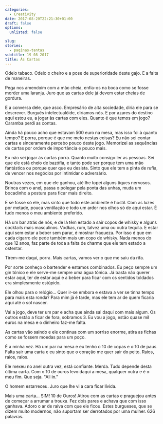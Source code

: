 ```yaml
---
categories: 
  - Creativity
date: 2017-08-20T22:21:30+01:00
draft: false
options:
  unlisted: false

slug:
stories: 
  - paginas-tantas
subtitle: 19 08 2017
title: Às Cartas
---
```

Odeio tabaco. Odeio o cheiro e a pose de superioridade deste gajo. E a falta de maneiras.

Pega nos amendoim com a mão cheia, enfia-os na boca como se fosse morder uma laranja. Juro que as cartas dele já devem estar cheias de gordura.

E a conversa dele, que asco. Empresário de alta sociedade, diria ele para se descrever. Burguês intelectualóide, diríamos nós. E por azares do destino aqui estou eu, a jogar às cartas com eles. Quanto é que temos em jogo? Caramba perdi as contas. 

Ainda há pouco acho que estavam 500 euro na mesa, mas isso foi à quanto tempo? E porra, porque é que me meto nestas coisas? Eu não sei contar cartas e sinceramente percebo pouco deste jogo. Memorizei as sequências de cartas por ordem de importância e pouco mais.

Eu não sei jogar às cartas porra. Quanto muito consigo ler as pessoas. Sei que ele está cheio de bazófia, e tanto pode ser porque tem uma mão fantástica ou porque quer que eu desista. Sinto que ele tem a pinta de rufia, de vencer nos negócios por intimidar o adversário. 

Noutras vezes, em que ele ganhou, até lhe topei alguns tiques nervosos. Brinca com o anel, passa o polegar pela ponta das unhas, muda um bocadinho a postura para ficar mais direito.

E se fosse só ele, mas sinto que todo este ambiente é hostil. Com as luzes por metade, pouca ventilação e todo um ardor nos olhos só de aqui estar. É tudo menos o meu ambiente preferido. 

Há um bar atrás de nós, e de lá têm estado a sair copos de whisky e alguns cocktails mais masculinos. Vodkas, rum, talvez uma ou outra tequila. E estar aqui sem estar a beber sem parar, é mostrar fraqueza. Por isso é que em cada cigarro ele pede também mais um copo de whisky. Nada menos do que 12 anos, faz parte de toda a falta de charme que ele tem estado a ostentar.

Tirem-me daqui, porra. Mais cartas, vamos ver o que me saiu da rifa. 

Por sorte conheço o bartender e estamos combinados. Eu peço sempre um gin tónico e ele serve-me sempre uma água tónica. Já basta não querer estar aqui, ter de estar aqui e a beber para ficar com os sentidos toldados era simplesmente estúpido.

Ele olhou para o relógio... Quer ir-se embora e estava a ver se tinha tempo para mais esta ronda? Para mim já é tarde, mas ele tem ar de quem ficaria aqui até o sol nascer.

Vai a jogo, deve ter um par e acha que ainda sai daqui com mais algum. Os outros estão a ficar de fora, sobramos 3. Eu vou a jogo, estão quase mil euros na mesa e o dinheiro faz-me falta.

As cartas vão saindo e ele continua com um sorriso enorme, atira as fichas como se fossem moedas para um poço.

É a minha vez. Há um par na mesa e eu tenho o 10 de copas e o 10 de paus. Falta sair uma carta e eu sinto que o coração me quer sair do peito. Raios, raios, raios.

Ele mexeu no anel outra vez, está confiante. Merda. Tudo depende desta última carta. Com o 10 de ouros levo daqui a mesa, qualquer outra e é o meu fim. Que seja. "All in."

O homem estarreceu. Juro que lhe vi a cara ficar lívida. 

Mais uma carta… SIM! 10 de Ouros! Atirou com as cartas e praguejou antes de começar a arrumar a trouxa. Fez dois pares e achava que com isso ganhava. Adoro o ar de raiva com que ele ficou. Estes burgueses, que se dizem muito modernos, não suportam ser derrotados por uma mulher. 626 palavras.
